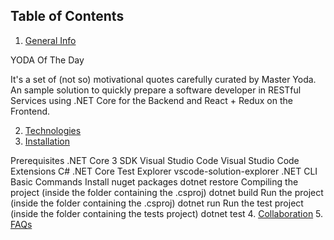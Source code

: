 ## Table of Contents
1. [General Info](#general-info)

YODA Of The Day

It's a set of (not so) motivational quotes carefully curated by Master Yoda.
An sample solution to quickly prepare a software developer in RESTful Services using .NET Core for the Backend and React + Redux on the Frontend.

2. [Technologies](#technologies)
3. [Installation](#installation)

Prerequisites
  .NET Core 3 SDK
  Visual Studio Code
Visual Studio Code Extensions
  C#
  .NET Core Test Explorer
  vscode-solution-explorer
.NET CLI Basic Commands
Install nuget packages
  dotnet restore
Compiling the project (inside the folder containing the .csproj)
  dotnet build
Run the project (inside the folder containing the .csproj)
  dotnet run 
Run the test project (inside the folder containing the tests project)
  dotnet test
4. [Collaboration](#collaboration)
5. [FAQs](#faqs)
